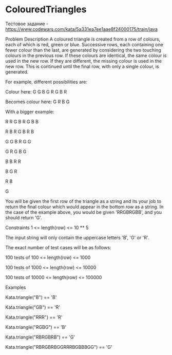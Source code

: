 # ColouredTriangles

Тестовое задание - https://www.codewars.com/kata/5a331ea7ee1aae8f24000175/train/java


Problem Description
A coloured triangle is created from a row of colours, each of which is red, green or blue. Successive rows, each containing one fewer colour than the last, are generated by considering the two touching colours in the previous row. If these colours are identical, the same colour is used in the new row. If they are different, the missing colour is used in the new row. This is continued until the final row, with only a single colour, is generated.

For example, different possibilities are:

Colour here:            G G        B G        R G        B R 

Becomes colour here:     G          R          B          G

With a bigger example:

R R G B R G B B 

R B R G B R B 

G G B R G G

G R G B G  

B B R R

B G R 

R B 

G

You will be given the first row of the triangle as a string and its your job to return the final colour which would appear in the bottom row as a string. In the case of the example above, you would be given 'RRGBRGBB', and you should return 'G'.

Constraints
1 <= length(row) <= 10 ** 5

The input string will only contain the uppercase letters 'B', 'G' or 'R'.

The exact number of test cases will be as follows:

100 tests of 100 <= length(row) <= 1000

100 tests of 1000 <= length(row) <= 10000

100 tests of 10000 <= length(row) <= 100000

Examples

Kata.triangle("B") == 'B'

Kata.triangle("GB") == 'R'

Kata.triangle("RRR") == 'R'

Kata.triangle("RGBG") == 'B'

Kata.triangle("RBRGBRB") == 'G'

Kata.triangle("RBRGBRBGGRRRBGBBBGG") == 'G'